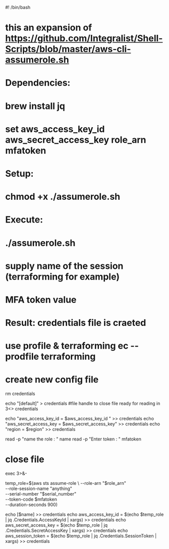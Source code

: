 
#! /bin/bash
# this an expansion of https://github.com/Integralist/Shell-Scripts/blob/master/aws-cli-assumerole.sh
# Dependencies:
#   brew install jq
#   set aws_access_key_id aws_secret_access_key role_arn mfatoken



# Setup:
#   chmod +x ./assumerole.sh
#
# Execute:
#    ./assumerole.sh
#    supply name of the session (terraforming  for example)
#    MFA token value
# Result: credentials file is craeted
# use profile  & terraforming ec --prodfile terraforming




# create new config file


rm credentials

echo "[default]" > credentials
#file handle to close file ready for reading in
3<> credentials

echo "aws_access_key_id = $aws_access_key_id " >> credentials
echo "aws_secret_access_key = $aws_secret_access_key" >> credentials
echo "region = $region" >> credentials


read -p "name the role : " name
read -p "Enter token : " mfatoken

# close file
exec 3>&-

temp_role=$(aws sts assume-role \
                    --role-arn "$role_arn" \
                    --role-session-name "anything" \
                    --serial-number  "$serial_number" \
                   --token-code $mfatoken \
                    --duration-seconds 900)



echo [$name] >> credentials
echo aws_access_key_id = $(echo $temp_role | jq .Credentials.AccessKeyId | xargs) >> credentials
echo aws_secret_access_key = $(echo $temp_role | jq .Credentials.SecretAccessKey | xargs) >> credentials
echo aws_session_token = $(echo $temp_role | jq .Credentials.SessionToken | xargs) >> credentials
